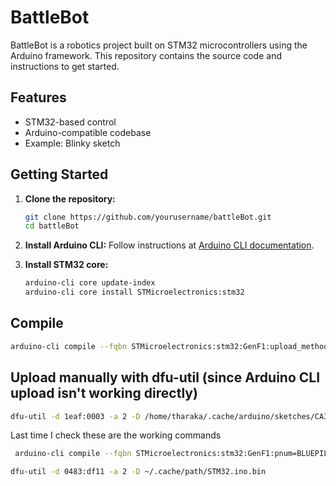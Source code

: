 # BattleBot

BattleBot is a robotics project built on STM32 microcontrollers using the Arduino framework. This repository contains the source code and instructions to get started.

## Features

- STM32-based control
- Arduino-compatible codebase
- Example: Blinky sketch

## Getting Started

1. **Clone the repository:**

   ```sh
   git clone https://github.com/yourusername/battleBot.git
   cd battleBot
   ```

2. **Install Arduino CLI:**
   Follow instructions at [Arduino CLI documentation](https://arduino.github.io/arduino-cli/latest/installation/).

3. **Install STM32 core:**
   ```sh
   arduino-cli core update-index
   arduino-cli core install STMicroelectronics:stm32
   ```

## Compile

```sh
arduino-cli compile --fqbn STMicroelectronics:stm32:GenF1:upload_method=dfu2Method .
```

## Upload manually with dfu-util (since Arduino CLI upload isn't working directly)

```sh
dfu-util -d 1eaf:0003 -a 2 -D /home/tharaka/.cache/arduino/sketches/CA3311401B671416B78BBD3A3E964ACE/Blinky.ino.bin
```

Last time I check these are the working commands

```sh
 arduino-cli compile --fqbn STMicroelectronics:stm32:GenF1:pnum=BLUEPILL_F103CB,upload_method=dfu2Method,usb=CDC -v ./STM32/
```

```sh
dfu-util -d 0483:df11 -a 2 -D ~/.cache/path/STM32.ino.bin
```

